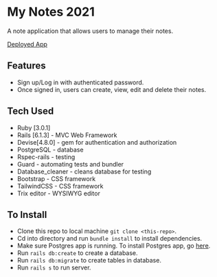 # My Notes 2021
A note application that allows users to manage their notes.

 <!-- ![rails-project](app/assets/images/rails-project.gif) -->


<!-- [Demo](https://www.loom.com/share/991fd0349e054adfb6d727f9e70513b2)| -->
[Deployed App](https://my-notes-2021.herokuapp.com/)

## Features

* Sign up/Log in with authenticated password.
* Once signed in, users can create, view, edit and delete their notes.

## Tech Used

* Ruby [3.0.1]
* Rails [6.1.3] - MVC Web Framework
* Devise[4.8.0] - gem for authentication and authorization
* PostgreSQL - database
* Rspec-rails - testing
* Guard - automating tests and bundler
* Database_cleaner - cleans database for testing
* Bootstrap - CSS framework
* TailwindCSS - CSS framework
* Trix editor - WYSIWYG editor 

## To Install

* Clone this repo to local machine `git clone <this-repo>`.
* Cd into directory and run `bundle install` to install dependencies.
* Make sure Postgres app is running. To install Postgres app, go [here](https://www.postgresql.org/download/).
* Run `rails db:create` to create a database.
* Run `rails db:migrate` to create tables in database.
* Run `rails s` to run server.
